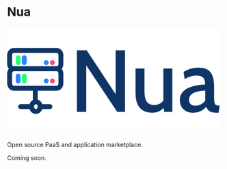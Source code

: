 # Nua

<img src="./docs/assets/logo.png" alt="logo nua">

Open source PaaS and application marketplace.

Coming soon.

